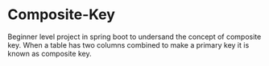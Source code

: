 # Composite-Key
Beginner level project in spring boot to undersand the concept of composite key. When a table has two columns combined to make a primary key it is known as composite key. 
